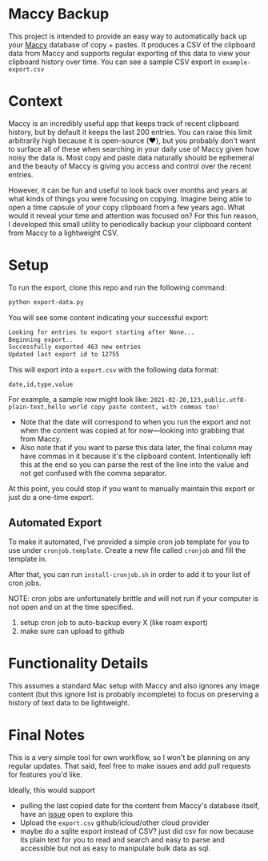 # Maccy Backup
This project is intended to provide an easy way to automatically back up your [Maccy](https://maccy.app/) database of copy + pastes. It produces a CSV of the clipboard data from Maccy and supports regular exporting of this data to view your clipboard history over time. You can see a sample CSV export in `example-export.csv`

# Context
Maccy is an incredibly useful app that keeps track of recent clipboard history, but by default it keeps the last 200 entries. You can raise this limit arbitrarily high because it is open-source (❤️), but you probably don't want to surface all of these when searching in your daily use of Maccy given how noisy the data is. Most copy and paste data naturally should be ephemeral and the beauty of Maccy is giving you access and control over the recent entries.

However, it can be fun and useful to look back over months and years at what kinds of things you were focusing on copying. Imagine being able to open a time capsule of your copy clipboard from a few years ago. What would it reveal your time and attention was focused on? For this fun reason, I developed this small utility to periodically backup your clipboard content from Maccy to a lightweight CSV.

# Setup
To run the export, clone this repo and run the following command:
```bash
python export-data.py
```

You will see some content indicating your successful export:
```bash
Looking for entries to export starting after None...
Beginning export..
Successfully exported 463 new entries
Updated last export id to 12755
```

This will export into a `export.csv` with the following data format:
```
date,id,type,value
```
For example, a sample row might look like:
`2021-02-20,123,public.utf8-plain-text,hello world copy paste content, with commas too!`
* Note that the date will correspond to when you run the export and not when the content was copied at for now—looking into grabbing that from Maccy.
* Also note that if you want to parse this data later, the final column may have commas in it because it's the clipboard content. Intentionally left this at the end so you can parse the rest of the line into the value and not get confused with the comma separator.

At this point, you could stop if you want to manually maintain this export or just do a one-time export.

## Automated Export
To make it automated, I've provided a simple cron job template for you to use under `cronjob.template`. Create a new file called `cronjob` and fill the template in.

After that, you can run `install-cronjob.sh` in order to add it to your list of cron jobs.

NOTE: cron jobs are unfortunately brittle and will not run if your computer is not open and on at the time specified. 

1. setup cron job to auto-backup every X (like roam export)
2. make sure can upload to github

# Functionality Details
This assumes a standard Mac setup with Maccy and also ignores any image content (but this ignore list is probably incomplete) to focus on preserving a history of text data to be lightweight.

# Final Notes

This is a very simple tool for own workflow, so I won't be planning on any regular updates. That said, feel free to make issues and add pull requests for features you'd like.

Ideally, this would support
* pulling the last copied date for the content from Maccy's database itself, have an [issue](https://github.com/p0deje/Maccy/issues/375) open to explore this
* Upload the `export.csv` github/icloud/other cloud provider
* maybe do a sqlite export instead of CSV? just did csv for now because its plain text for you to read and search and easy to parse and accessible but not as easy to manipulate bulk data as sql.
